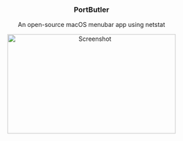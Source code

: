 <p align="center">
  <h3 align="center">PortButler</h3>
  <p align="center">An open-source macOS menubar app using netstat</p>
</p>
<p align="center">
  <img align="center" width="387.5px" height="230px" alt="Screenshot" src="https://github.com/albinekb/PortButler/raw/master/.github/preview.png" />
</p>
